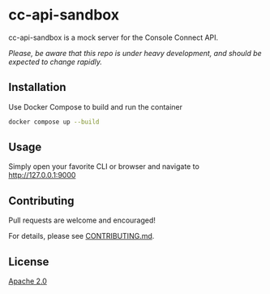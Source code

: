 <!--
   Copyright 2024 Console Connect

   Licensed under the Apache License, Version 2.0 (the "License");
   you may not use this file except in compliance with the License.
   You may obtain a copy of the License at

       http://www.apache.org/licenses/LICENSE-2.0

   Unless required by applicable law or agreed to in writing, software
   distributed under the License is distributed on an "AS IS" BASIS,
   WITHOUT WARRANTIES OR CONDITIONS OF ANY KIND, either express or implied.
   See the License for the specific language governing permissions and
   limitations under the License.
-->

<!--
    TODO: Add a readme
-->

# cc-api-sandbox

cc-api-sandbox is a mock server for the Console Connect API.

_Please, be aware that this repo is under heavy development, and should be expected to change rapidly._

## Installation

Use Docker Compose to build and run the container

```bash
docker compose up --build
```

## Usage

Simply open your favorite CLI or browser and navigate to http://127.0.0.1:9000

## Contributing

Pull requests are welcome and encouraged!

For details, please see [CONTRIBUTING.md](CONTRIBUTING.md).

## License

[Apache 2.0](LICENSE)
